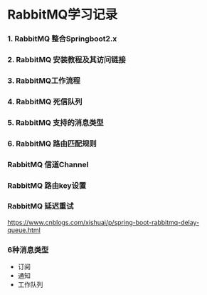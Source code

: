 # RabbitMQ学习记录
### 1. RabbitMQ 整合Springboot2.x
### 2. RabbitMQ 安装教程及其访问链接
### 3. RabbitMQ工作流程
### 4. RabbitMQ 死信队列
### 5. RabbitMQ 支持的消息类型
### 6. RabbitMQ 路由匹配规则
### RabbitMQ 信道Channel
### RabbitMQ 路由key设置
### RabbitMQ 延迟重试
https://www.cnblogs.com/xishuai/p/spring-boot-rabbitmq-delay-queue.html
### 6种消息类型
  + 订阅
  + 通知
  + 工作队列
